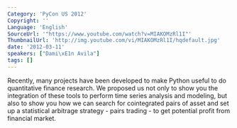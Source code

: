 ```yaml
---
Category: 'PyCon US 2012'
Copyright: ''
Language: 'English'
SourceUrl: '"https://www.youtube.com/watch?v=MIAKOMzRl1I"'
ThumbnailUrl: 'http://img.youtube.com/vi/MIAKOMzRl1I/hqdefault.jpg'
date: '2012-03-11'
speakers: ["Dami\xE1n Avila"]
tags: []
---
```

Recently, many projects have been developed to make Python useful to do
quantitative finance research. We proposed us not only to show you the
integration of these tools to perform time series analysis and modeling, but
also to show you how we can search for cointegrated pairs of asset and set up
a statistical arbitrage strategy - pairs trading - to get potential profit
from financial market.


